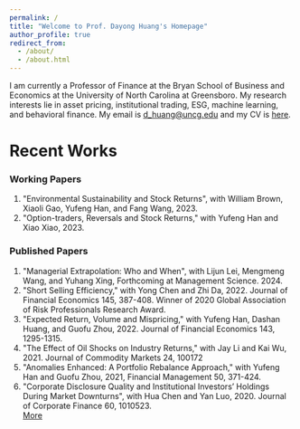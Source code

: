 ```yaml
---
permalink: /
title: "Welcome to Prof. Dayong Huang's Homepage"
author_profile: true
redirect_from: 
  - /about/
  - /about.html
---
```

I am currently a Professor of Finance at the Bryan School of Business and Economics at the University of North Carolina at Greensboro. My research interests lie in asset pricing, institutional trading, ESG, machine learning, and behavioral finance. My email is d_huang@uncg.edu and my CV is [here](https://dayong-huang.github.io/files/Huang-CV-2024.pdf).

Recent Works
======
### Working Papers
  1. "Environmental Sustainability and Stock Returns", with William Brown, Xiaoli Gao, Yufeng Han, and Fang Wang, 2023.
  2. "Option-traders, Reversals and Stock Returns," with Yufeng Han and Xiao Xiao, 2023.
 
### Published Papers
  1. "Managerial Extrapolation: Who and When", with Lijun Lei, Mengmeng Wang, and Yuhang Xing, Forthcoming at Management Science. 2024.
  2. "Short Selling Efficiency," with Yong Chen and Zhi Da, 2022. Journal of Financial Economics 145, 387-408. Winner of 2020 Global Association of Risk Professionals Research Award.
  3. "Expected Return, Volume and Mispricing," with Yufeng Han, Dashan Huang, and Guofu Zhou, 2022. Journal of Financial Economics 143, 1295-1315.
  4. "The Effect of Oil Shocks on Industry Returns," with Jay Li and Kai Wu, 2021. Journal of Commodity Markets 24, 100172
  5. "Anomalies Enhanced: A Portfolio Rebalance Approach," with Yufeng Han and Guofu Zhou, 2021, Financial Management 50, 371-424.
  6. "Corporate Disclosure Quality and Institutional Investors’ Holdings During Market Downturns", with Hua Chen and Yan Luo, 2020. Journal of Corporate Finance 60, 1010523. 
<br />[More](https://dayong-huang.github.io/publications/)
